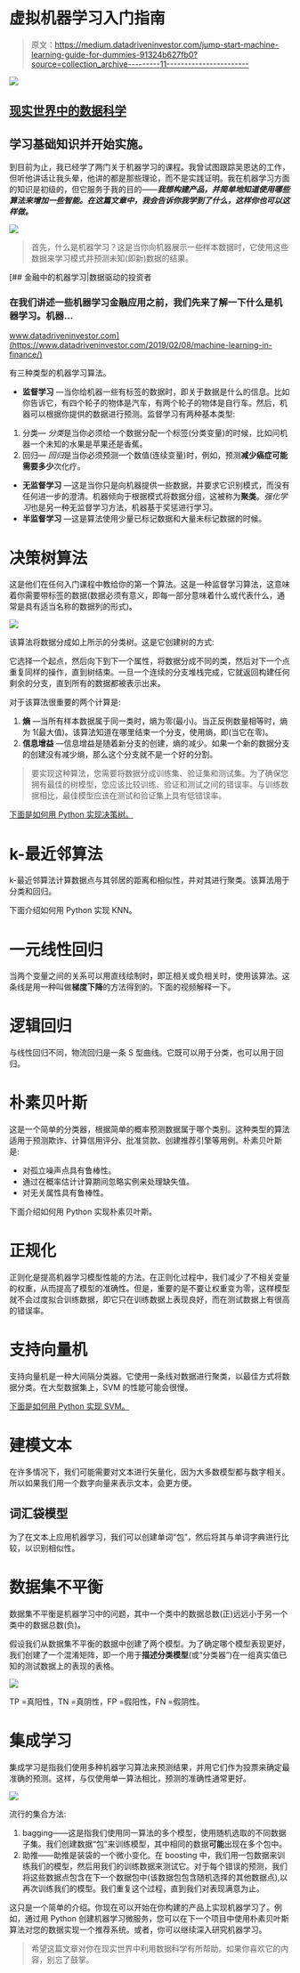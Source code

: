 # 虚拟机器学习入门指南

> 原文：<https://medium.datadriveninvestor.com/jump-start-machine-learning-guide-for-dummies-91324b627fb0?source=collection_archive---------11----------------------->

[![](img/f1e82c2ff3140667d2e679df67776e07.png)](http://www.track.datadriveninvestor.com/1B9E)

## [**现实世界中的数据科学**](https://medium.com/towards-data-science/data-science-in-the-real-world/home?source=post_page---------------------------)

## 学习基础知识并开始实施。

到目前为止，我已经学了两门关于机器学习的课程。我曾试图跟踪吴恩达的工作，但听他讲话让我头晕，他讲的都是那些理论，而不是实践证明。我在机器学习方面的知识是初级的，但它服务于我的目的——***我想构建产品，并简单地知道使用哪些算法来增加一些智能。在这篇文章中，我会告诉你我学到了什么，这样你也可以这样做。***

![](img/e9d454ee36c0b6d1bdf18de799befdae.png)

> 首先，什么是机器学习？这是当你向机器展示一些样本数据时，它使用这些数据来学习模式并预测未知(即新)数据的结果。

[](https://www.datadriveninvestor.com/2019/02/08/machine-learning-in-finance/) [## 金融中的机器学习|数据驱动的投资者

### 在我们讲述一些机器学习金融应用之前，我们先来了解一下什么是机器学习。机器…

www.datadriveninvestor.com](https://www.datadriveninvestor.com/2019/02/08/machine-learning-in-finance/) 

有三种类型的机器学习算法。

*   **监督学习** —当你给机器一些有标签的数据时，即关于数据是什么的信息。比如你告诉它，有四个轮子的物体是汽车，有两个轮子的物体是自行车。然后，机器可以根据你提供的数据进行预测。监督学习有两种基本类型:

1.  分类— *分类*是当你必须给一个数据分配一个标签(分类变量)的时候，比如问机器一个未知的水果是苹果还是香蕉。
2.  回归— *回归*是当你必须预测一个数值(连续变量)时，例如，预测**减少癌症可能需要多少**次化疗。

*   **无监督学习** —这是当你只是向机器提供一些数据，并要求它识别模式，而没有任何进一步的澄清。机器倾向于根据模式将数据分组，这被称为**聚类**。*强化学习*也是另一种无监督学习方法，机器基于奖惩进行学习。
*   **半监督学习** —这是算法使用少量已标记数据和大量未标记数据的时候。

# 决策树算法

这是他们在任何入门课程中教给你的第一个算法。这是一种监督学习算法，这意味着你需要带标签的数据(数据必须有意义，即每一部分意味着什么或代表什么，通常是具有适当名称的数据列的形式)。

![](img/97a50c5226104e653fec8b9a5587a950.png)

该算法将数据分成如上所示的分类树。这是它创建树的方式:

它选择一个起点，然后向下到下一个属性，将数据分成不同的类，然后对下一个点重复同样的操作，直到树结束。一旦一个连续的分支堆栈完成，它就返回构建任何剩余的分支，直到所有的数据都被表示出来。

对于该算法很重要的两个计算是:

1.  **熵** —当所有样本数据属于同一类时，熵为零(最小)。当正反例数量相等时，熵为 1(最大值)。该算法知道在哪里结束一个分支，使用熵，即(当它在零)。
2.  **信息增益** —信息增益是随着新分支的创建，熵的减少。如果一个新的数据分支的创建没有减少熵，那么这个分支就不是一个好的分割。

> 要实现这种算法，您需要将数据分成训练集、验证集和测试集。为了确保您拥有最佳的树模型，您应该比较训练、验证和测试之间的错误率。与训练数据相比，最佳模型应该在测试和验证集上具有低错误率。

[下面是如何用 Python 实现决策树。](https://www.datacamp.com/community/tutorials/decision-tree-classification-python)

# k-最近邻算法

k-最近邻算法计算数据点与其邻居的距离和相似性，并对其进行聚类。该算法用于分类和回归。

下面介绍如何用 Python 实现 KNN。

# 一元线性回归

当两个变量之间的关系可以用直线绘制时，即正相关或负相关时，使用该算法。这条线是用一种叫做**梯度下降**的方法得到的。下面的视频解释一下。

# 逻辑回归

与线性回归不同，物流回归是一条 S 型曲线。它既可以用于分类，也可以用于回归。

# 朴素贝叶斯

这是一个简单的分类器，根据简单的概率预测数据属于哪个类别。这种类型的算法适用于预测欺诈、计算信用评分、批准贷款、创建推荐引擎等用例。朴素贝叶斯是:

*   对孤立噪声点具有鲁棒性。
*   通过在概率估计计算期间忽略实例来处理缺失值。
*   对无关属性具有鲁棒性。

下面介绍如何用 Python 实现朴素贝叶斯。

# 正规化

正则化是提高机器学习模型性能的方法。在正则化过程中，我们减少了不相关变量的权重，从而提高了模型的准确性。但是，重要的是不要让权重变为零，这样模型就不会过度拟合训练数据，即它只在训练数据上表现良好，而在测试数据上有很高的错误率。

# 支持向量机

支持向量机是一种大间隔分类器。它使用一条线对数据进行聚类，以最佳方式将数据分类。在大型数据集上，SVM 的性能可能会很慢。

[下面是如何用 Python 实现 SVM。](https://www.datacamp.com/community/tutorials/svm-classification-scikit-learn-python)

# 建模文本

在许多情况下，我们可能需要对文本进行矢量化，因为大多数模型都与数字相关。所以如果我们用一个数字向量来表示文本，会更方便。

## 词汇袋模型

为了在文本上应用机器学习，我们可以创建单词“包”，然后将其与单词字典进行比较，以识别相似性。

# 数据集不平衡

数据集不平衡是机器学习中的问题，其中一个类中的数据总数(正)远远小于另一个类中的数据总数(负)。

假设我们从数据集不平衡的数据中创建了两个模型。为了确定哪个模型表现更好，我们创建了一个混淆矩阵，即一个用于**描述分类模型**(或“分类器”)在一组真实值已知的测试数据上的表现的表格。

![](img/11ee7b900adf4000cd5a669b48bd6667.png)

TP =真阳性，TN =真阴性，FP =假阳性，FN =假阴性。

# 集成学习

集成学习是指我们使用多种机器学习算法来预测结果，并用它们作为投票来确定最准确的预测。这样，与仅使用单一算法相比，预测的准确性通常更好。

![](img/0515698de410f3daea36d0ee73ef6a27.png)

流行的集合方法:

1.  bagging——这是指我们使用同一算法的多个模型，使用随机选取的不同数据子集。我们创建数据“包”来训练模型，其中相同的数据**可能**出现在多个包中。
2.  助推——助推是装袋的一个微小变化。在 boosting 中，我们用一包数据来训练我们的模型，然后用我们的训练数据来测试它。对于每个错误的预测，我们将这些数据点包含在下一个数据包中(该数据包包含随机选择的其他数据点),以再次训练我们的模型。我们重复这个过程，直到我们对表现满意为止。

这只是一个简单的介绍。你现在可以开始在你构建的产品上实现机器学习了。例如，通过用 Python 创建机器学习微服务，您可以在下一个项目中使用朴素贝叶斯算法对您的数据实现一个推荐系统。或者，你可以继续深入研究机器学习。

> 希望这篇文章对你在现实世界中利用数据科学有所帮助。如果你喜欢它的内容，别忘了鼓掌。